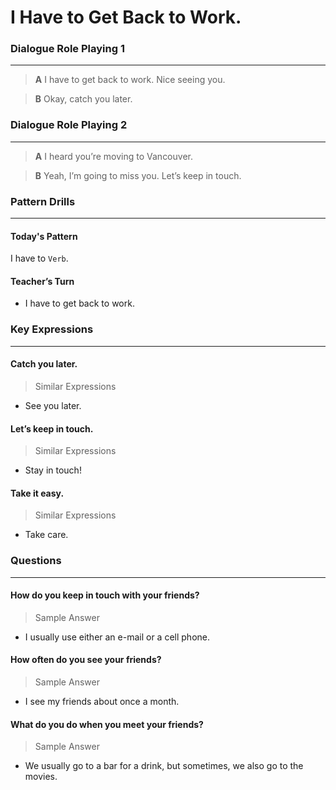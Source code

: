 # I Have to Get Back to Work.

### Dialogue Role Playing 1
---
>**A** I have to get back to work. Nice seeing you.

>**B** Okay, catch you later.


### Dialogue Role Playing 2
---
>**A** I heard you’re moving to Vancouver.

>**B** Yeah, I’m going to miss you. Let’s keep in touch.


### Pattern Drills
---
#### Today's Pattern

I have to `Verb`.

#### Teacher’s Turn
* I have to get back to work.


### Key Expressions
---
#### Catch you later.
> Similar Expressions

* See you later.

#### Let’s keep in touch.
> Similar Expressions

* Stay in touch!

#### Take it easy.
> Similar Expressions

* Take care.

### Questions
---
#### How do you keep in touch with your friends?
> Sample Answer

* I usually use either an e-mail or a cell phone.

#### How often do you see your friends?
> Sample Answer

* I see my friends about once a month.

#### What do you do when you meet your friends?
> Sample Answer

* We usually go to a bar for a drink, but sometimes, we also go to the movies.